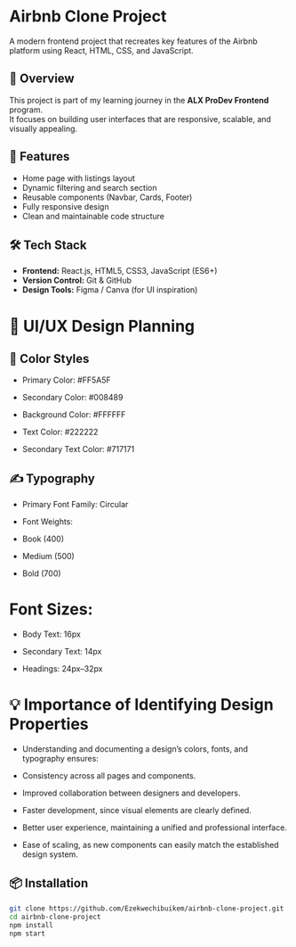 # Airbnb Clone Project

A modern frontend project that recreates key features of the Airbnb platform using React, HTML, CSS, and JavaScript.

## 🚀 Overview
This project is part of my learning journey in the **ALX ProDev Frontend** program.  
It focuses on building user interfaces that are responsive, scalable, and visually appealing.

## 🧠 Features
- Home page with listings layout
- Dynamic filtering and search section
- Reusable components (Navbar, Cards, Footer)
- Fully responsive design
- Clean and maintainable code structure

## 🛠️ Tech Stack
- **Frontend:** React.js, HTML5, CSS3, JavaScript (ES6+)
- **Version Control:** Git & GitHub
- **Design Tools:** Figma / Canva (for UI inspiration)

# 🎨 UI/UX Design Planning
## 🎨 Color Styles

- Primary Color: #FF5A5F

- Secondary Color: #008489

- Background Color: #FFFFFF

- Text Color: #222222

- Secondary Text Color: #717171

## ✍️ Typography

- Primary Font Family: Circular

- Font Weights:

- Book (400)

- Medium (500)

- Bold (700)

# Font Sizes:

- Body Text: 16px

- Secondary Text: 14px

- Headings: 24px–32px

# 💡 Importance of Identifying Design Properties

- Understanding and documenting a design’s colors, fonts, and typography ensures:

- Consistency across all pages and components.

- Improved collaboration between designers and developers.

- Faster development, since visual elements are clearly defined.

- Better user experience, maintaining a unified and professional interface.

- Ease of scaling, as new components can easily match the established design system.

## 📦 Installation

```bash
git clone https://github.com/Ezekwechibuikem/airbnb-clone-project.git
cd airbnb-clone-project
npm install
npm start
